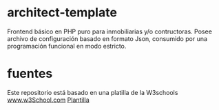 # architect-template
Frontend básico en PHP puro para inmobiliarias y/o contructoras. Posee archivo de configuración basado en formato Json, consumido por una programación funcional en modo estricto.


# fuentes
Este repositorio está basado en una platilla de la W3schools
<a href="https://www.w3schools.com/w3css/w3css_templates.asp" target="_blanck">www.w3School.com</a>
<a href="https://www.w3schools.com/w3css/tryw3css_templates_architect.htm" target="_blanck">Plantilla</a>
